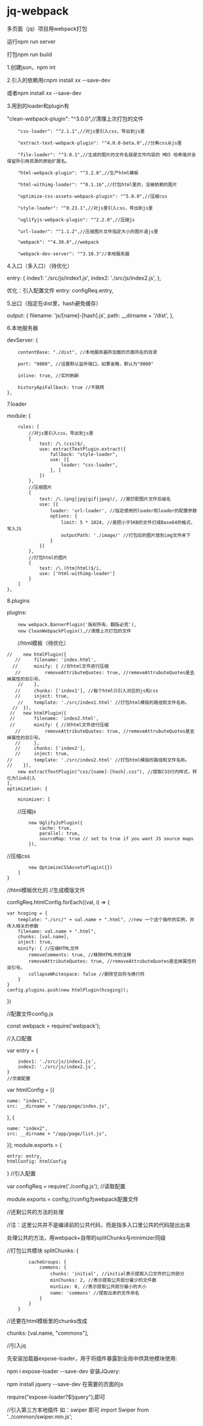 # jq-webpack
多页面（jq）项目用webpack打包

运行npm run server

打包npm run build


1.创建json，npm int

2.引入的依赖用cnpm install xx --save-dev

或者npm install xx --save-dev


3.用到的loader和plugin有

"clean-webpack-plugin": "^3.0.0",//清理上次打包的文件

        "css-loader": "^2.1.1",//对js里引入css，导出到js里
        
        "extract-text-webpack-plugin": "^4.0.0-beta.0",//分离css从js里
        
        "file-loader": "^3.0.1",//生成的图片的文件名就是文件内容的 MD5 哈希值并会保留所引用资源的原始扩展名。
        
        "html-webpack-plugin": "^3.2.0",//生产html模板
        
        "html-withimg-loader": "^0.1.16",//打包html里的，没被依赖的图片
        
        "optimize-css-assets-webpack-plugin": "^5.0.0",//压缩css
        
        "style-loader": "^0.23.1",//对js里引入css，导出到js里
        
        "uglifyjs-webpack-plugin": "^2.2.0",//压缩js
        
        "url-loader": "^1.1.2",//压缩图片文件指定大小的图片道js里
        
        "webpack": "^4.30.0",//webpack
        
        "webpack-dev-server": "^3.10.3"//本地服务器
        
 
4.入口（多入口）（待优化）

entry: {
        index1: './src/js/index1.js',
        index2: './src/js/index2.js',
    },
    
    
 优化：引入配置文件
entry: configReq.entry,
 
 
5.出口（指定在dist里，hash避免缓存）

output: {
        filename: 'js/[name]-[hash].js',
        path: __dirname + '/dist',
    },
 
 
6.本地服务器


 devServer: {
 
        contentBase: "./dist", //本地服务器所加载的页面所在的目录
        
        port: "8080", //设置默认监听端口，如果省略，默认为"8080"
        
        inline: true, //实时刷新
        
        historyApiFallback: true //不跳转
    },
 
 
7.loader


 module: {
 
        rules: [
            //对js里引入css，导出到js里
            {
                test: /\.(css)$/,
                use: extractTextPlugin.extract({
                    fallback: "style-loader",
                    use: [{
                        loader: "css-loader",
                    }, ]
                })
            },
            //压缩图片
            {
                test: /\.(png|jpg|gif|jpeg)/, //是匹配图片文件后缀名
                use: [{
                    loader: 'url-loader', //指定使用的loader和loader的配置参数
                    options: {
                        limit: 5 * 1024, //是把小于5KB的文件打成Base64的格式，写入JS
                        outputPath: './image/' //打包后的图片放到img文件夹下
                    }
                }]
            },
            //打包html的图片
            {
                test: /\.(htm|html)$/i,
                use: ['html-withimg-loader']
            }
        ]
    },
 
8.plugins

 plugins: 
 
        new webpack.BannerPlugin('版权所有，翻版必究'),
        new CleanWebpackPlugin(),//清理上次打包的文件
        
　　//html模板（待优化）
  
    //    new htmlPlugin({
       //     filename: 'index.html',
      //      minify: { //对html文件进行压缩
       //         removeAttributeQuotes: true, //removeAttrubuteQuotes是去掉属性的双引号。
        //    },
       //     chunks: ['index1'], //每个html只引入对应的js和css
       //     inject: true,
        //    template: './src/index1.html' //打包html模版的路径和文件名称。
      //  }),
     //   new htmlPlugin({
     //       filename: 'index2.html',
     //       minify: { //对html文件进行压缩
       //         removeAttributeQuotes: true, //removeAttrubuteQuotes是去掉属性的双引号。
       //     },
       //     chunks: ['index2'],
       //     inject: true,
    //        template: './src/index2.html' //打包html模版的路径和文件名称。
    //    }),
        new extractTextPlugin("css/[name]-[hash].css"), //提取CSS行内样式，转化为link引入
    ],
    optimization: {
    
        minimizer: [
  
　　//压缩js
  
            new UglifyJsPlugin({
                cache: true,
                parallel: true,
                sourceMap: true // set to true if you want JS source maps
            }),
//压缩css

            new OptimizeCSSAssetsPlugin({})
        ]
    }
 
//html模板优化的
//生成模版文件

configReq.htmlConfig.forEach((val, i) => {

    var hcoging = {
        template: "./src/" + val.name + ".html", //new 一个这个插件的实例，并传入相关的参数
        filename: val.name + ".html",
        chunks: [val.name],
        inject: true,
        minify: { //压缩HTML文件
            removeComments: true, //移除HTML中的注释
            removeAttributeQuotes: true, //removeAttrubuteQuotes是去掉属性的双引号。
            collapseWhitespace: false //删除空白符与换行符
        }
    }
    config.plugins.push(new htmlPlugin(hcoging));
})
 
//配置文件config.js

const webpack = require('webpack');


//入口配置 

var entry = {

        index1: './src/js/index1.js',
        index2: './src/js/index2.js',
    }
    //页面配置
var htmlConfig = [{

    name: "index1",
    src: __dirname + "/app/page/index.js",
}, {

    name: "index2",
    src: __dirname + "/app/page/list.js",
}];
module.exports = {

    entry: entry,
    htmlConfig: htmlConfig
}
//引入配置

var configReq = require('./config.js'); //读取配置


module.exports = config;//config为webpack配置文件
 
 
//还剩公共的方法的处理

//注：这里公共并不是编译前的公共代码，而是指多入口里公共的代码提出出来

处理公共的方法，用webpack+自带的splitChunks与minimizer同级

  //打包公共模块
        splitChunks: {
        
            cacheGroups: {
                commons: {
                    chunks: 'initial', //initial表示提取入口文件的公共部分
                    minChunks: 2, //表示提取公共部分最少的文件数
                    minSize: 0, //表示提取公共部分最小的大小
                    name: 'commons' //提取出来的文件命名
                }
            }
        }
//还要在html模板里的chunks改成

 chunks: [val.name, "commons"],
 
//引入jq

先安装加载器expose-loader，用于将插件暴露到全局中供其他模块使用:

npm i expose-loader --save-dev
安装JQuery:

npm install jquery --save-dev
在需要的页面的js

require("expose-loader?$!jquery");即可
 
//引入第三方本地插件
如：swiper 即可
import Swiper from '../common/swiper.min.js';
